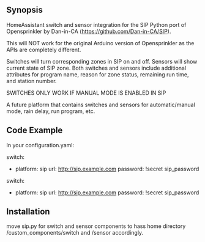 ## Synopsis

HomeAssistant switch and sensor integration for the SIP Python port of Opensprinkler by Dan-in-CA (https://github.com/Dan-in-CA/SIP).

This will NOT work for the original Arduino version of Opensprinkler as the APIs are completely different.

Switches will turn corresponding zones in SIP on and off. Sensors will show current state of SIP zone. Both switches and sensors include additional attributes for program name, reason for zone status, remaining run time, and station number.

SWITCHES ONLY WORK IF MANUAL MODE IS ENABLED IN SIP

A future platform that contains switches and sensors for automatic/manual mode, rain delay, run program, etc.

## Code Example

In your configuration.yaml:

switch:
  - platform: sip
    url: http://sip.example.com
    password: !secret sip_password

switch:
  - platform: sip
    url: http://sip.example.com
    password: !secret sip_password

## Installation

move sip.py for switch and sensor components to hass home directory /custom_components/switch and /sensor accordingly.
